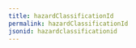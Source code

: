 ```yaml
---
title: hazardClassificationId
permalink: hazardClassificationId
jsonid: hazardclassificationid
---
```

